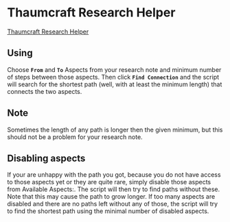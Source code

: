 # Thaumcraft Research Helper
[Thaumcraft Research Helper](http://AdotBdot.github.io/tcresearch/)

## Using 
Choose  **`From`** and **`To`** Aspects from your research note and minimum number of steps between those aspects. Then click  **`Find Connection`** and the script will search for the shortest path 
(well, with at least the minimum length) that connects the two aspects.

## Note
Sometimes the length of any path is longer then the given minimum, but this should not be a problem for your research note.

## Disabling aspects
If your are unhappy with the path you got, because you do not have access to those aspects yet or they are quite rare, 
simply disable those aspects from Available Aspects:. The script will then try to find paths without these. Note that 
this may cause the path to grow longer. If too many aspects are disabled and there are no paths left without any of 
those, the script will try to find the shortest path using the minimal number of disabled aspects.
